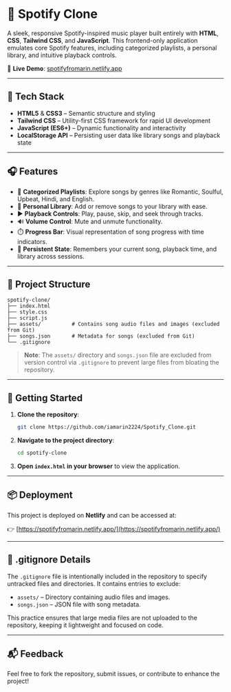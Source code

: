 # 🎵 Spotify Clone

A sleek, responsive Spotify-inspired music player built entirely with **HTML**, **CSS**, **Tailwind CSS**, and **JavaScript**. This frontend-only application emulates core Spotify features, including categorized playlists, a personal library, and intuitive playback controls.

🔗 **Live Demo**: [spotifyfromarin.netlify.app](https://spotifyfromarin.netlify.app/)

---

## 🧰 Tech Stack

- **HTML5** & **CSS3** – Semantic structure and styling  
- **Tailwind CSS** – Utility-first CSS framework for rapid UI development  
- **JavaScript (ES6+)** – Dynamic functionality and interactivity  
- **LocalStorage API** – Persisting user data like library songs and playback state  

---

## 🎧 Features

- 🎼 **Categorized Playlists**: Explore songs by genres like Romantic, Soulful, Upbeat, Hindi, and English.  
- 📂 **Personal Library**: Add or remove songs to your library with ease.  
- ▶️ **Playback Controls**: Play, pause, skip, and seek through tracks.  
- 🔊 **Volume Control**: Mute and unmute functionality.  
- ⏱️ **Progress Bar**: Visual representation of song progress with time indicators.  
- 💾 **Persistent State**: Remembers your current song, playback time, and library across sessions.  

---

## 📁 Project Structure

```
spotify-clone/
├── index.html
├── style.css
├── script.js
├── assets/          # Contains song audio files and images (excluded from Git)
├── songs.json       # Metadata for songs (excluded from Git)
└── .gitignore
```

> **Note**: The `assets/` directory and `songs.json` file are excluded from version control via `.gitignore` to prevent large files from bloating the repository.

---

## 🚀 Getting Started

1. **Clone the repository**:
   ```bash
   git clone https://github.com/iamarin2224/Spotify_Clone.git
   ```

2. **Navigate to the project directory**:
   ```bash
   cd spotify-clone
   ```

3. **Open `index.html` in your browser** to view the application.

---

## 📦 Deployment

This project is deployed on **Netlify** and can be accessed at:

👉 [https://spotifyfromarin.netlify.app/](https://spotifyfromarin.netlify.app/)

---

## 🙈 .gitignore Details

The `.gitignore` file is intentionally included in the repository to specify untracked files and directories. It contains entries to exclude:

- `assets/` – Directory containing audio files and images.  
- `songs.json` – JSON file with song metadata.  

This practice ensures that large media files are not uploaded to the repository, keeping it lightweight and focused on code.

---

## 📬 Feedback

Feel free to fork the repository, submit issues, or contribute to enhance the project!
